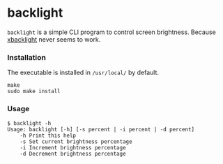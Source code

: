 # backlight
`backlight` is a simple CLI program to control screen brightness. Because [xbacklight](https://linux.die.net/man/1/xbacklight) never seems to work.

### Installation
The executable is installed in `/usr/local/` by default.
```
make
sudo make install
```

### Usage
```
$ backlight -h
Usage: backlight [-h] [-s percent | -i percent | -d percent]
    -h Print this help
    -s Set current brightness percentage
    -i Increment brightness percentage
    -d Decrement brightness percentage
```
